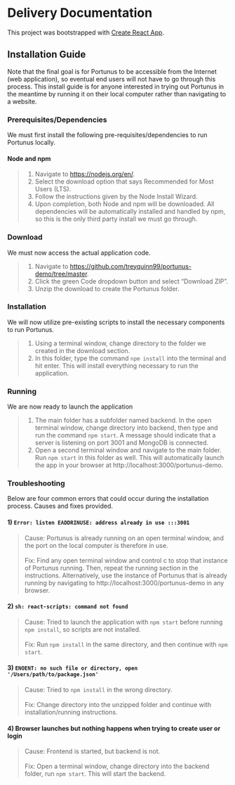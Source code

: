 # Delivery Documentation

This project was bootstrapped with [Create React App](https://github.com/facebook/create-react-app).

## Installation Guide
Note that the final goal is for Portunus to be accessible from the Internet (web application), so eventual end users will not have to go through this process. This install guide is for anyone interested in trying out Portunus in the meantime by running it on their local computer rather than navigating to a website.

### Prerequisites/Dependencies

We must first install the following pre-requisites/dependencies to run Portunus locally.
#### Node and npm
  >1)	Navigate to https://nodejs.org/en/.
  >2)	Select the download option that says Recommended for Most Users (LTS).
  >3)	Follow the instructions given by the Node Install Wizard.
  >4)	Upon completion, both Node and npm will be downloaded.
All dependencies will be automatically installed and handled by npm, so this is the only third party install we must go through.

### Download
We must now access the actual application code.
  >1)	Navigate to https://github.com/treyquinn99/portunus-demo/tree/master.
  >2)	Click the green Code dropdown button and select “Download ZIP”.
  >3)	Unzip the download to create the Portunus folder. 

### Installation 
We will now utilize pre-existing scripts to install the necessary components to run Portunus.
  >1)	Using a terminal window, change directory to the folder we created in the download section.
  >2)	In this folder, type the command `npm install` into the terminal and hit enter. This will install everything necessary to run the application.

### Running
We are now ready to launch the application
  >1)	The main folder has a subfolder named backend. In the open terminal window, change directory into backend, then type and run the command `npm start`. A message should indicate that a server is listening on port 3001 and MongoDB is connected.
  >2)	Open a second terminal window and navigate to the main folder. Run `npm start` in this folder as well. This will automatically launch the app in your browser at http://localhost:3000/portunus-demo. 

### Troubleshooting
Below are four common errors that could occur during the installation process. Causes and fixes provided.

#### 1) `Error: listen EADDRINUSE: address already in use :::3001`
  >Cause: Portunus is already running on an open terminal window, and the port on the local computer is therefore in use.\
  \
  >Fix: Find any open terminal window and control c to stop that instance of Portunus running. Then, repeat the running section in the instructions. Alternatively, use the instance of Portunus that is already running by navigating to http://localhost:3000/portunus-demo in any browser.


#### 2) `sh: react-scripts: command not found`
  >Cause: Tried to launch the application with `npm start` before running `npm install`, so scripts are not installed.\
  \
  >Fix: Run `npm install` in the same directory, and then continue with `npm start`.


#### 3) `ENOENT: no such file or directory, open '/Users/path/to/package.json'`

  >Cause: Tried to `npm install` in the wrong directory.\
  \
  >Fix: Change directory into the unzipped folder and continue with installation/running instructions.

#### 4) Browser launches but nothing happens when trying to create user or login

  >Cause: Frontend is started, but backend is not.\
  \
  >Fix: Open a terminal window, change directory into the backend folder, run `npm start`. This will start the backend.









